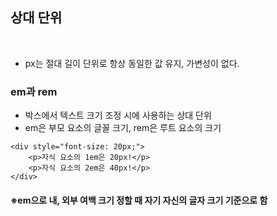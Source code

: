 ## 상대 단위

<br>

- px는 절대 길이 단위로 항상 동일한 값 유지, 가변성이 없다.



### em과 rem

- 박스에서 텍스트 크기 조정 시에 사용하는 상대 단위
- em은 부모 요소의 글꼴 크기, rem은 루트 요소의 크기

```
<div style="font-size: 20px;">
	<p>자식 요소의 1em은 20px!</p>
	<p>자식 요소의 2em은 40px!</p>
</div>
```



#### ※em으로 내, 외부 여백 크기 정할 때 자기 자신의 글자 크기 기준으로 함

